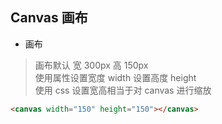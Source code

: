 ## Canvas 画布
- 画布
> 画布默认 宽 300px 高 150px  
> 使用属性设置宽度 width 设置高度 height  
> 使用 css 设置宽高相当于对 canvas 进行缩放
```html
<canvas width="150" height="150"></canvas>
```